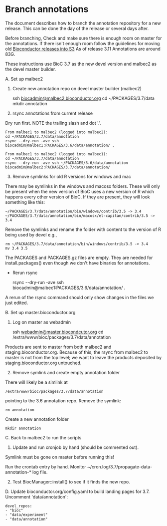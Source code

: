 # Branch annotations

The document describes how to branch the annotation repository for a 
new release. This can be done the day of the release or several days after.

Before branching, Check and make sure there is enough room on master for the 
annotations.  If there isn't enough room follow the guidelines for moving
old [Bioconductor releases into S3](https://github.com/Bioconductor/AWS_management/blob/master/docs/S3_website.md)
As of release 3.11 Annotations are around 83G. 

These instructions use BioC 3.7 as the new devel version and malbec2
as the devel master builder.

A. Set up malbec2

1. Create new annotation repo on devel master builder (malbec2) 

    ssh biocadmin@malbec2.bioconductor.org
    cd ~/PACKAGES/3.7/data
    mkdir annotation

2. rsync annotations from current release

Dry run first.
NOTE the trailing slash and dot '.'.

    From malbec1 to malbec2 (logged into malbec2):
    cd ~/PACKAGES/3.7/data/annotation
    rsync --dry-run -ave ssh biocadmin@malbec1:PACKAGES/3.6/data/annotation/ .

    From malbec1 to malbec2 (logged into malbec1):
    cd ~/PACKAGES/3.7/data/annotation
    rsync --dry-run -ave ssh ~/PACKAGES/3.6/data/annotation
    biocadmin@malbec2:PACKAGES/3.7/data/annotation/

3. Remove symlinks for old R versions for windows and mac

There may be symlinks in the windows and macosx folders. These will only be
present when the new version of BioC uses a new version of R which happens
every other version of BioC. If they are present, they will look something like
this:

    ~/PACKAGES/3.7/data/annotation/bin/windows/contrib/3.5 -> 3.4
    ~/PACKAGES/3.7/data/annotation/bin/macosx/el-capitan/contrib/3.5 -> 3.4

Remove the symlinks and rename the folder with content to the version of 
R being used by devel e.g., 

    rm ~/PACKAGES/3.7/data/annotation/bin/windows/contrib/3.5 -> 3.4
    mv 3.4 3.5

The PACKAGES and PACKAGES.gz files are empty. They are needed for
install.packages() even though we don't have binaries for annotations.

* Rerun rsync

    rsync --dry-run -ave ssh biocadmin@malbec1:PACKAGES/3.6/data/annotation/ .

A rerun of the rsync command should only show changes in the files we
just edited.

B. Set up master.bioconductor.org

1. Log on master as webadmin

    ssh webadmin@master.biocondcutor.org
    cd /extra/www/bioc/packages/3.7/data/annotation

Products are sent to master from both malbec2 and staging.bioconductor.org.
Because of this, the rsync from malbec2 to master is not from the top level;
we want to leave the products deposited by staging.bioconductor.org untouched.

2. Remove symlink and create empty annotation folder

There will likely be a simlink at 

    /extra/www/bioc/packages/3.7/data/annotation

pointing to the 3.6 annotation repo. Remove the symlink:

    rm annotation

Create a new annotation folder

    mkdir annotation

C. Back to malbec2 to run the scripts

1. Update and run cronjob by hand (should be commented out). 

  Symlink must be gone on master before running this!

  Run the crontab entry by hand. Monitor ~/cron.log/3.7/propagate-data-annotation-* log
  file.

2. Test BiocManager::install() to see if it finds the new repo.

D. Update bioconductor.org/config.yaml to build landing pages for 3.7.
   Uncomment 'data/annotation':

    devel_repos:
    - "bioc"
    - "data/experiment"
    - "data/annotation"
